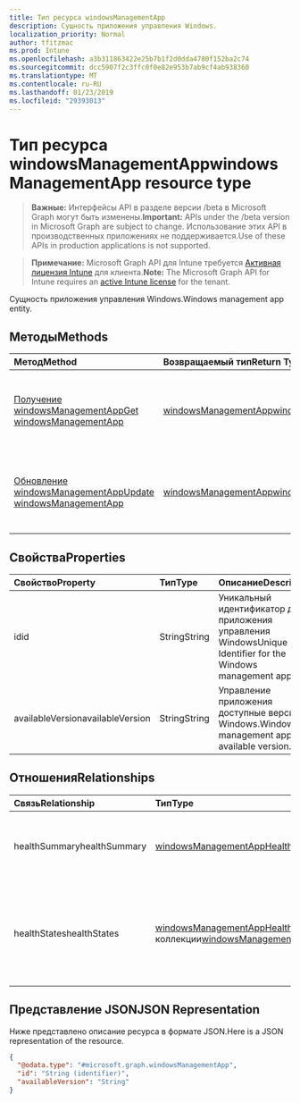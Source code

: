 ```yaml
---
title: Тип ресурса windowsManagementApp
description: Сущность приложения управления Windows.
localization_priority: Normal
author: tfitzmac
ms.prod: Intune
ms.openlocfilehash: a3b311863422e25b7b1f2d0dda4780f152ba2c74
ms.sourcegitcommit: dcc5907f2c3ffc0f0e82e953b7ab9cf4ab938360
ms.translationtype: MT
ms.contentlocale: ru-RU
ms.lasthandoff: 01/23/2019
ms.locfileid: "29393013"
---
```

# <a name="windowsmanagementapp-resource-type"></a><span data-ttu-id="99f36-103">Тип ресурса windowsManagementApp</span><span class="sxs-lookup"><span data-stu-id="99f36-103">windowsManagementApp resource type</span></span>

> <span data-ttu-id="99f36-104">**Важные:** Интерфейсы API в разделе версии /beta в Microsoft Graph могут быть изменены.</span><span class="sxs-lookup"><span data-stu-id="99f36-104">**Important:** APIs under the /beta version in Microsoft Graph are subject to change.</span></span> <span data-ttu-id="99f36-105">Использование этих API в производственных приложениях не поддерживается.</span><span class="sxs-lookup"><span data-stu-id="99f36-105">Use of these APIs in production applications is not supported.</span></span>

> <span data-ttu-id="99f36-106">**Примечание:** Microsoft Graph API для Intune требуется [Активная лицензия Intune](https://go.microsoft.com/fwlink/?linkid=839381) для клиента.</span><span class="sxs-lookup"><span data-stu-id="99f36-106">**Note:** The Microsoft Graph API for Intune requires an [active Intune license](https://go.microsoft.com/fwlink/?linkid=839381) for the tenant.</span></span>

<span data-ttu-id="99f36-107">Сущность приложения управления Windows.</span><span class="sxs-lookup"><span data-stu-id="99f36-107">Windows management app entity.</span></span>

## <a name="methods"></a><span data-ttu-id="99f36-108">Методы</span><span class="sxs-lookup"><span data-stu-id="99f36-108">Methods</span></span>
|<span data-ttu-id="99f36-109">Метод</span><span class="sxs-lookup"><span data-stu-id="99f36-109">Method</span></span>|<span data-ttu-id="99f36-110">Возвращаемый тип</span><span class="sxs-lookup"><span data-stu-id="99f36-110">Return Type</span></span>|<span data-ttu-id="99f36-111">Описание</span><span class="sxs-lookup"><span data-stu-id="99f36-111">Description</span></span>|
|:---|:---|:---|
|[<span data-ttu-id="99f36-112">Получение windowsManagementApp</span><span class="sxs-lookup"><span data-stu-id="99f36-112">Get windowsManagementApp</span></span>](../api/intune-devices-windowsmanagementapp-get.md)|[<span data-ttu-id="99f36-113">windowsManagementApp</span><span class="sxs-lookup"><span data-stu-id="99f36-113">windowsManagementApp</span></span>](../resources/intune-devices-windowsmanagementapp.md)|<span data-ttu-id="99f36-114">Чтение свойства и связи объекта [windowsManagementApp](../resources/intune-devices-windowsmanagementapp.md) .</span><span class="sxs-lookup"><span data-stu-id="99f36-114">Read properties and relationships of the [windowsManagementApp](../resources/intune-devices-windowsmanagementapp.md) object.</span></span>|
|[<span data-ttu-id="99f36-115">Обновление windowsManagementApp</span><span class="sxs-lookup"><span data-stu-id="99f36-115">Update windowsManagementApp</span></span>](../api/intune-devices-windowsmanagementapp-update.md)|[<span data-ttu-id="99f36-116">windowsManagementApp</span><span class="sxs-lookup"><span data-stu-id="99f36-116">windowsManagementApp</span></span>](../resources/intune-devices-windowsmanagementapp.md)|<span data-ttu-id="99f36-117">Обновление свойства объекта [windowsManagementApp](../resources/intune-devices-windowsmanagementapp.md) .</span><span class="sxs-lookup"><span data-stu-id="99f36-117">Update the properties of a [windowsManagementApp](../resources/intune-devices-windowsmanagementapp.md) object.</span></span>|

## <a name="properties"></a><span data-ttu-id="99f36-118">Свойства</span><span class="sxs-lookup"><span data-stu-id="99f36-118">Properties</span></span>
|<span data-ttu-id="99f36-119">Свойство</span><span class="sxs-lookup"><span data-stu-id="99f36-119">Property</span></span>|<span data-ttu-id="99f36-120">Тип</span><span class="sxs-lookup"><span data-stu-id="99f36-120">Type</span></span>|<span data-ttu-id="99f36-121">Описание</span><span class="sxs-lookup"><span data-stu-id="99f36-121">Description</span></span>|
|:---|:---|:---|
|<span data-ttu-id="99f36-122">id</span><span class="sxs-lookup"><span data-stu-id="99f36-122">id</span></span>|<span data-ttu-id="99f36-123">String</span><span class="sxs-lookup"><span data-stu-id="99f36-123">String</span></span>|<span data-ttu-id="99f36-124">Уникальный идентификатор для приложения управления Windows</span><span class="sxs-lookup"><span data-stu-id="99f36-124">Unique Identifier for the Windows management app</span></span>|
|<span data-ttu-id="99f36-125">availableVersion</span><span class="sxs-lookup"><span data-stu-id="99f36-125">availableVersion</span></span>|<span data-ttu-id="99f36-126">String</span><span class="sxs-lookup"><span data-stu-id="99f36-126">String</span></span>|<span data-ttu-id="99f36-127">Управление приложения доступные версии Windows.</span><span class="sxs-lookup"><span data-stu-id="99f36-127">Windows management app available version.</span></span>|

## <a name="relationships"></a><span data-ttu-id="99f36-128">Отношения</span><span class="sxs-lookup"><span data-stu-id="99f36-128">Relationships</span></span>
|<span data-ttu-id="99f36-129">Связь</span><span class="sxs-lookup"><span data-stu-id="99f36-129">Relationship</span></span>|<span data-ttu-id="99f36-130">Тип</span><span class="sxs-lookup"><span data-stu-id="99f36-130">Type</span></span>|<span data-ttu-id="99f36-131">Описание</span><span class="sxs-lookup"><span data-stu-id="99f36-131">Description</span></span>|
|:---|:---|:---|
|<span data-ttu-id="99f36-132">healthSummary</span><span class="sxs-lookup"><span data-stu-id="99f36-132">healthSummary</span></span>|<span data-ttu-id="99f36-133">[windowsManagementAppHealthSummary](../resources/intune-devices-windowsmanagementapphealthsummary.md).</span><span class="sxs-lookup"><span data-stu-id="99f36-133">[windowsManagementAppHealthSummary](../resources/intune-devices-windowsmanagementapphealthsummary.md)</span></span>|<span data-ttu-id="99f36-134">Работоспособности для приложения управления Windows.</span><span class="sxs-lookup"><span data-stu-id="99f36-134">Health summary for Windows management app.</span></span>|
|<span data-ttu-id="99f36-135">healthStates</span><span class="sxs-lookup"><span data-stu-id="99f36-135">healthStates</span></span>|<span data-ttu-id="99f36-136">[windowsManagementAppHealthState](../resources/intune-devices-windowsmanagementapphealthstate.md) коллекции</span><span class="sxs-lookup"><span data-stu-id="99f36-136">[windowsManagementAppHealthState](../resources/intune-devices-windowsmanagementapphealthstate.md) collection</span></span>|<span data-ttu-id="99f36-137">Список состояния работоспособности для установленного приложения управления Windows.</span><span class="sxs-lookup"><span data-stu-id="99f36-137">The list of health states for installed Windows management app.</span></span>|

## <a name="json-representation"></a><span data-ttu-id="99f36-138">Представление JSON</span><span class="sxs-lookup"><span data-stu-id="99f36-138">JSON Representation</span></span>
<span data-ttu-id="99f36-139">Ниже представлено описание ресурса в формате JSON.</span><span class="sxs-lookup"><span data-stu-id="99f36-139">Here is a JSON representation of the resource.</span></span>
<!-- {
  "blockType": "resource",
  "keyProperty": "id",
  "@odata.type": "microsoft.graph.windowsManagementApp"
}
-->
``` json
{
  "@odata.type": "#microsoft.graph.windowsManagementApp",
  "id": "String (identifier)",
  "availableVersion": "String"
}
```





